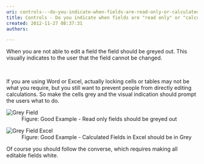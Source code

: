 ```yaml
---
uri: controls---do-you-indicate-when-fields-are-read-only-or-calculated
title: Controls - Do you indicate when fields are "read only" or "calculated"?
created: 2012-11-27 08:37:31
authors:

---
```





<span class='intro'> <p>When you are not able to edit a field the field should be greyed out. This visually indicates to the user that the field cannot be changed.</p> </span>

​<div>If you are using Word or Excel, actually locking cells or tables may not be what you require, but you still want to prevent people from directly editing calculations. So make the cells grey and the visual indication should prompt the users what to do.</div>
<dl class="goodImage"><dt><img alt="Grey Field" src="http&#58;//www.ssw.com.au/ssw/Standards/Rules/Images/GreyField.gif" /></dt>
<dd>Figure&#58; Good Example - Read only fields should be greyed out</dd></dl>
<dl class="goodImage"><dt><img alt="Grey Field Excel" src="http&#58;//www.ssw.com.au/ssw/Standards/Rules/Images/GreyField-Excel.gif" /></dt>
<dd>Figure&#58; Good Example - Calculated Fields in Excel should be in Grey</dd></dl>
<div>Of course you should follow the converse, which requires making all editable fields white.</div>



